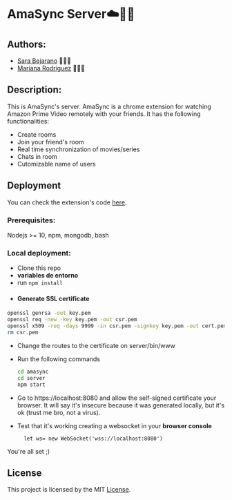 # AmaSync Server☁️👯‍♂️

## Authors:

* [Sara Bejarano](https://sarabepu.github.io/website) 👩‍💻💃
* [Mariana Rodriguez](https://mrodriguez21.github.io) 👩‍💻🤘

## Description:

This is AmaSync's server. AmaSync is a chrome extension for watching Amazon Prime Video remotely with your friends. 
It has the following functionalities:
- Create rooms 
- Join your friend's room
- Real time synchronization of movies/series 
- Chats in room
- Cutomizable name of users


## Deployment

You can check the extension's code [here](https://github.com/mrodriguez21/amasync). 

### Prerequisites: 
Nodejs >= 10, npm, mongodb, bash
### Local deployment:
- Clone this repo
- **variables de entorno**
- run ```npm install```
- #### Generate SSL certificate
    
```bash
openssl genrsa -out key.pem
openssl req -new -key key.pem -out csr.pem
openssl x509 -req -days 9999 -in csr.pem -signkey key.pem -out cert.pem
rm csr.pem
```

- Change the routes to the certificate on server/bin/www
- Run the following commands

  ```bash
  cd amasync
  cd server
  npm start
  ```
- Go to https://localhost:8080 and allow the self-signed certificate your browser. It will say it's insecure because it was generated locally, but it's ok (trust me bro, not a virus).

- Test that it's working creating a websocket in your **browser console**

        let ws= new WebSocket('wss://localhost:8080')

You're all set ;) 

## License

This project is licensed by the MIT [License](https://raw.githubusercontent.com/sarabepu/amasync/master/LICENSE).

